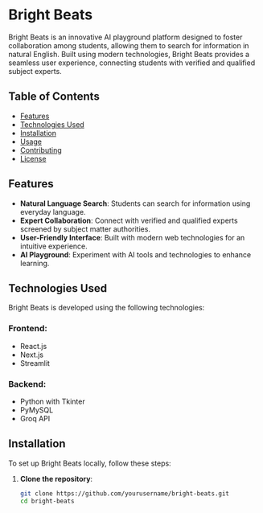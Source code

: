 # Bright Beats

Bright Beats is an innovative AI playground platform designed to foster collaboration among students, allowing them to search for information in natural English. Built using modern technologies, Bright Beats provides a seamless user experience, connecting students with verified and qualified subject experts.

## Table of Contents
- [Features](#features)
- [Technologies Used](#technologies-used)
- [Installation](#installation)
- [Usage](#usage)
- [Contributing](#contributing)
- [License](#license)

## Features
- **Natural Language Search**: Students can search for information using everyday language.
- **Expert Collaboration**: Connect with verified and qualified experts screened by subject matter authorities.
- **User-Friendly Interface**: Built with modern web technologies for an intuitive experience.
- **AI Playground**: Experiment with AI tools and technologies to enhance learning.

## Technologies Used
Bright Beats is developed using the following technologies:

### Frontend:
- React.js
- Next.js
- Streamlit

### Backend:
- Python with Tkinter
- PyMySQL
- Groq API

## Installation
To set up Bright Beats locally, follow these steps:

1. **Clone the repository**:
   ```bash
   git clone https://github.com/yourusername/bright-beats.git
   cd bright-beats
